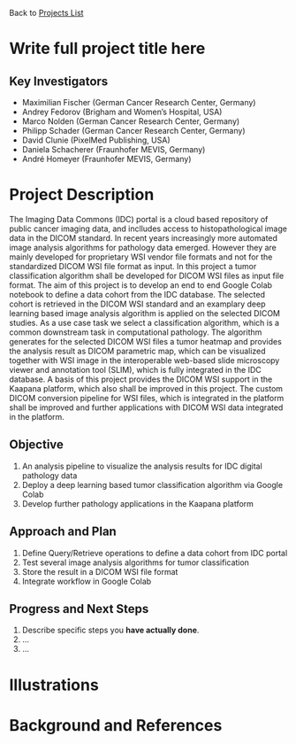 Back to [Projects List](../../README.md#ProjectsList)

# Write full project title here

## Key Investigators

- Maximilian Fischer (German Cancer Research Center, Germany)
- Andrey Fedorov (Brigham and Women’s Hospital, USA)
- Marco Nolden (German Cancer Research Center, Germany)
- Philipp Schader (German Cancer Research Center, Germany)
- David Clunie (PixelMed Publishing, USA)
- Daniela Schacherer (Fraunhofer MEVIS, Germany)
- André Homeyer (Fraunhofer MEVIS, Germany)


# Project Description

<!-- Add a short paragraph describing the project. -->
The Imaging Data Commons (IDC) portal is a cloud based repository of public cancer imaging data, and inclludes access to histopathological image data in the DICOM standard. In recent years increasingly more automated image analysis algorithms for pathology data emerged. However they are mainly developed for proprietary WSI vendor file formats and not for the standardized DICOM WSI file format as input. In this project a tumor classification algorithm shall be developed for DICOM WSI files as input file format. 
The aim of this project is to develop an end to end Google Colab notebook to define a data cohort from the IDC database. The selected cohort is retrieved in the DICOM WSI standard and an examplary deep learning based image analysis algorithm is applied on the selected DICOM studies. As a use case task we select a classification algorithm, which is a common downstream task in computational pathology. The algorithm generates for the selected DICOM WSI files a tumor heatmap and provides the analysis result as DICOM parametric map, which can be visualized together with WSI image in the interoperable web-based slide microscopy viewer and annotation tool (SLIM), which is fully integrated in the IDC database. 
A basis of this project provides the DICOM WSI support in the Kaapana platform, which also shall be improved in this project. The custom DICOM conversion pipeline for WSI files, which is integrated in the platform shall be improved and further applications with DICOM WSI data integrated in the platform. 






## Objective

<!-- Describe here WHAT you would like to achieve (what you will have as end result). -->

1. An analysis pipeline to visualize the analysis results for IDC digital pathology data 
2. Deploy a deep learning based tumor classification algorithm via Google Colab
3. Develop further pathology applications in the Kaapana platform

## Approach and Plan

<!-- Describe here HOW you would like to achieve the objectives stated above. -->

1. Define Query/Retrieve operations to define a data cohort from IDC portal
2. Test several image analysis algorithms for tumor classification
3. Store the result in a DICOM WSI file format 
4. Integrate workflow in Google Colab

## Progress and Next Steps

<!-- Update this section as you make progress, describing of what you have ACTUALLY DONE. If there are specific steps that you could not complete then you can describe them here, too. -->

1. Describe specific steps you **have actually done**.
1. ...
1. ...

# Illustrations

<!-- Add pictures and links to videos that demonstrate what has been accomplished.
![Description of picture](Example2.jpg)
![Some more images](Example2.jpg)
-->

# Background and References

<!-- If you developed any software, include link to the source code repository. If possible, also add links to sample data, and to any relevant publications. -->
